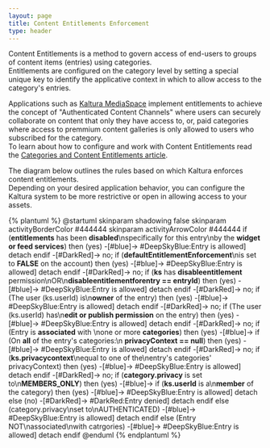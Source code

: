 ```yaml
---
layout: page
title: Content Entitlements Enforcement
type: header
---
```


Content Entitlements is a method to govern access of end-users to groups of content items (entries) using categories.  
Entitlements are configured on the category level by setting a special unique key to identify the applicative context in which to allow access to the category's entries.  

Applications such as [Kaltura MediaSpace](http://corp.kaltura.com/Products/Video-Applications/Kaltura-Mediaspace-Video-Portal) implement entitlements to achieve the concept of "Authenticated Content Channels" where users can securely collaborate on content that only they have access to, or, paid categories where access to premmium content galleries is only allowed to users who subscribed for the category.  
To learn about how to configure and work with Content Entitlements read the [Categories and Content Entitlements article](Categories-and-Content-Entitlements.md).  

The diagram below outlines the rules based on which Kaltura enforces content entitlements.  
Depending on your desired application behavior, you can configure the Kaltura system to be more restrictive or open in allowing access to your assets.  

{% plantuml %}
@startuml
skinparam shadowing false
skinparam activityBorderColor #444444
skinparam activityArrowColor #444444
if (**entitlements** has been **disabled**\nspecifically for this entry\nby the **widget or feed services**) then (yes)
-[#blue]->
    #DeepSkyBlue:Entry is allowed]
    detach
endif
-[#DarkRed]-> no;
if (**defaultEntitlementEnforcement**\nis set to **FALSE** on the account) then (yes)
-[#blue]->
    #DeepSkyBlue:Entry is allowed]
    detach
endif
-[#DarkRed]-> no;
if (**ks** has **disableentitlement** permission\nOR\n**disableentitlementforentry == entryId**) then (yes)
-[#blue]->
    #DeepSkyBlue:Entry is allowed]
    detach
endif
-[#DarkRed]-> no;
if (The user (ks.userId) is\n**owner** of the entry) then (yes)
-[#blue]->
    #DeepSkyBlue:Entry is allowed]
    detach
endif
-[#DarkRed]-> no;
if (The user (ks.userId) has\n**edit or publish permission** on the entry) then (yes)
-[#blue]->
    #DeepSkyBlue:Entry is allowed]
    detach
endif
-[#DarkRed]-> no;
if (Entry is **associated** with \none or more **categories**) then (yes)
-[#blue]->
    if (On **all** of the entry's categories:\n **privacyContext == null**) then (yes)
    -[#blue]->
    #DeepSkyBlue:Entry is allowed]
    detach
endif
-[#DarkRed]-> no;
if (**ks.privacycontext**\nequal to one of the\nentry's categories' privacyContext) then (yes)
-[#blue]->
    #DeepSkyBlue:Entry is allowed]
    detach
endif
-[#DarkRed]-> no;
if (**category.privacy** is set to\n**MEMBERS_ONLY**) then (yes)
-[#blue]->
    if (**ks.userId** is a\n**member** of the category) then (yes)
    -[#blue]->
        #DeepSkyBlue:Entry is allowed]
        detach
    else (no)
    -[#DarkRed]->
        #DarkRed:Entry denied]
        detach
    endif
else (category.privacy\nset to\nAUTHENTICATED) 
    -[#blue]->
        #DeepSkyBlue:Entry is allowed]
        detach
endif
else (Entry NOT\nassociated\nwith catrgories)
    -[#blue]->
    #DeepSkyBlue:Entry is allowed]
    detach
endif
@enduml
{% endplantuml %}
